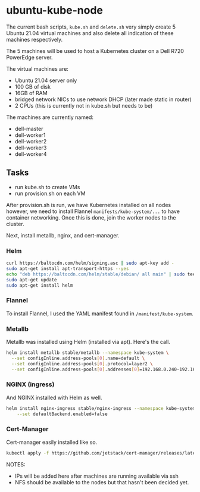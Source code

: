 # ubuntu-kube-node

The current bash scripts, `kube.sh` and `delete.sh` very simply create 5 Ubuntu 21.04 
virtual machines and also delete all indication of these machines respectively.

The 5 machines will be used to host a Kubernetes cluster on a Dell R720 PowerEdge server.

The virtual machines are:

- Ubuntu 21.04 server only
- 100 GB of disk
- 16GB of RAM
- bridged network NICs to use network DHCP (later made static in router)
- 2 CPUs (this is currently not in kube.sh but needs to be)

The machines are currently named:

- dell-master
- dell-worker1
- dell-worker2
- dell-worker3
- dell-worker4

## Tasks

- run kube.sh to create VMs
- run provision.sh on each VM

After provision.sh is run, we have Kubernetes installed on all nodes however,
we need to install Flannel `manifests/kube-system/...` to have container networking.
Once this is done, join the worker nodes to the cluster.

Next, install metallb, nginx, and cert-manager. 

### Helm

```bash
curl https://baltocdn.com/helm/signing.asc | sudo apt-key add -
sudo apt-get install apt-transport-https --yes
echo "deb https://baltocdn.com/helm/stable/debian/ all main" | sudo tee /etc/apt/sources.list.d/helm-stable-debian.list
sudo apt-get update
sudo apt-get install helm
```
### Flannel

To install Flannel, I used the YAML manifest found in `/manifest/kube-system`.

### Metallb

Metallb was installed using Helm (installed via apt). Here's the call.

```bash
helm install metallb stable/metallb --namespace kube-system \
  --set configInline.address-pools[0].name=default \
  --set configInline.address-pools[0].protocol=layer2 \
  --set configInline.address-pools[0].addresses[0]=192.168.0.240-192.168.0.250
```

### NGINX (ingress)

And NGINX installed with Helm as well.

```bash
helm install nginx-ingress stable/nginx-ingress --namespace kube-system \
    --set defaultBackend.enabled=false
```

### Cert-Manager
Cert-manager easily installed like so.
```bash
kubectl apply -f https://github.com/jetstack/cert-manager/releases/latest/download/cert-manager.yaml
```

NOTES: 

- IPs will be added here after machines are running available via ssh
- NFS should be available to the nodes but that hasn't been decided yet.
